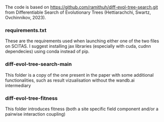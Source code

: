 The code is based on https://github.com/ramithuh/diff-evol-tree-search.git from Differentiable Search of Evolutionary Trees (Hettiarachchi, Swartz, Ovchinnikov, 2023). 

### requirements.txt ###
These are the requirements used when launching either one of the two files on SCITAS. 
I suggest installing jax libraries (especially with cuda, cudnn dependecies) using conda instead of pip.

### diff-evol-tree-search-main ###
This folder is a copy of the one present in the paper with some additional functionalities, such as result vizualisation without the wandb.ai intermediary

### diff-evol-tree-fitness ###
This folder introduces fitness (both a site specific field component and/or a pairwise interaction coupling)
